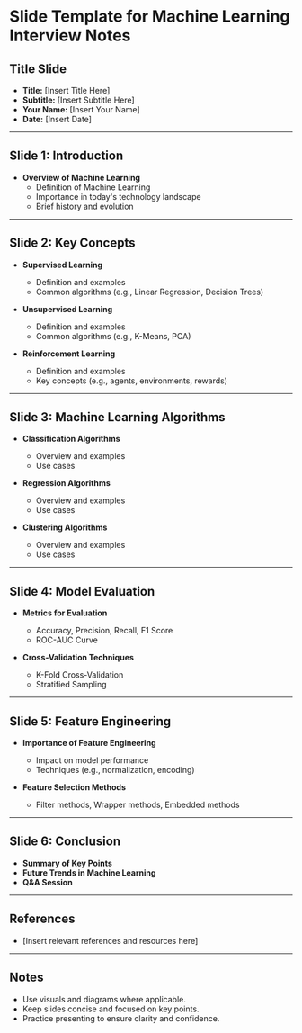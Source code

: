 # Slide Template for Machine Learning Interview Notes

## Title Slide
- **Title:** [Insert Title Here]
- **Subtitle:** [Insert Subtitle Here]
- **Your Name:** [Insert Your Name]
- **Date:** [Insert Date]

---

## Slide 1: Introduction
- **Overview of Machine Learning**
  - Definition of Machine Learning
  - Importance in today's technology landscape
  - Brief history and evolution

---

## Slide 2: Key Concepts
- **Supervised Learning**
  - Definition and examples
  - Common algorithms (e.g., Linear Regression, Decision Trees)
  
- **Unsupervised Learning**
  - Definition and examples
  - Common algorithms (e.g., K-Means, PCA)

- **Reinforcement Learning**
  - Definition and examples
  - Key concepts (e.g., agents, environments, rewards)

---

## Slide 3: Machine Learning Algorithms
- **Classification Algorithms**
  - Overview and examples
  - Use cases

- **Regression Algorithms**
  - Overview and examples
  - Use cases

- **Clustering Algorithms**
  - Overview and examples
  - Use cases

---

## Slide 4: Model Evaluation
- **Metrics for Evaluation**
  - Accuracy, Precision, Recall, F1 Score
  - ROC-AUC Curve

- **Cross-Validation Techniques**
  - K-Fold Cross-Validation
  - Stratified Sampling

---

## Slide 5: Feature Engineering
- **Importance of Feature Engineering**
  - Impact on model performance
  - Techniques (e.g., normalization, encoding)

- **Feature Selection Methods**
  - Filter methods, Wrapper methods, Embedded methods

---

## Slide 6: Conclusion
- **Summary of Key Points**
- **Future Trends in Machine Learning**
- **Q&A Session**

---

## References
- [Insert relevant references and resources here]

---

## Notes
- Use visuals and diagrams where applicable.
- Keep slides concise and focused on key points.
- Practice presenting to ensure clarity and confidence.